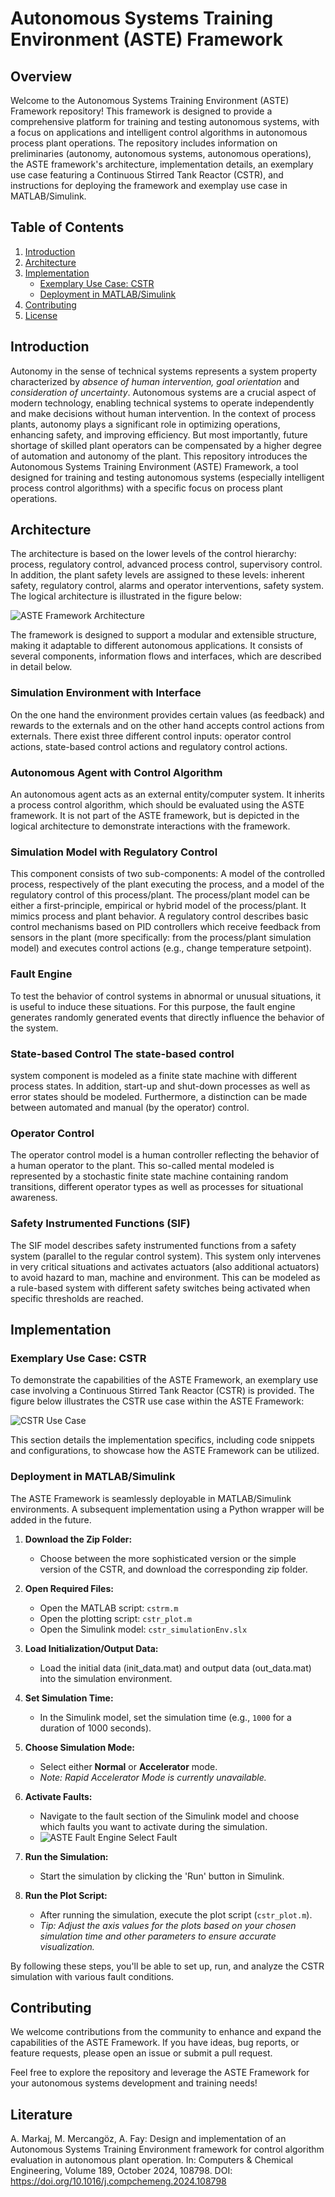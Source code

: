 # Autonomous Systems Training Environment (ASTE) Framework

## Overview

Welcome to the Autonomous Systems Training Environment (ASTE) Framework repository! This framework is designed to provide a comprehensive platform for training and testing autonomous systems, with a focus on applications and intelligent control algorithms in autonomous process plant operations. The repository includes information on preliminaries (autonomy, autonomous systems, autonomous operations), the ASTE framework's architecture, implementation details, an exemplary use case featuring a Continuous Stirred Tank Reactor (CSTR), and instructions for deploying the framework and exemplay use case in MATLAB/Simulink.

## Table of Contents

1. [Introduction](#introduction)
2. [Architecture](#architecture)
3. [Implementation](#implementation)
   - [Exemplary Use Case: CSTR](#exemplary-use-case-cstr)
   - [Deployment in MATLAB/Simulink](#deployment-in-matlab-simulink)
4. [Contributing](#contributing)
5. [License](#license)

## Introduction

Autonomy in the sense of technical systems represents a system property characterized by *absence of human intervention, goal orientation* and *consideration of uncertainty*. Autonomous systems are a crucial aspect of modern technology, enabling technical systems to operate independently and make decisions without human intervention. In the context of process plants, autonomy plays a significant role in optimizing operations, enhancing safety, and improving efficiency. But most importantly, future shortage of skilled plant operators can be compensated by a higher degree of automation and autonomy of the plant. This repository introduces the Autonomous Systems Training Environment (ASTE) Framework, a tool designed for training and testing autonomous systems (especially intelligent process control algorithms) with a specific focus on process plant operations.

## Architecture

The architecture is based on the lower levels of the control hierarchy: process, regulatory control, advanced process control, supervisory control. In addition, the plant safety levels are assigned to these levels:
inherent safety, regulatory control, alarms and operator interventions, safety system. The logical architecture is illustrated in the figure below:

![ASTE Framework Architecture](figures/ASTE_Architecture.png)

The framework is designed to support a modular and extensible structure, making it adaptable to different autonomous applications. It consists of several components, information flows and interfaces, which are described in detail below.

### Simulation Environment with Interface
On the one hand the environment provides certain values (as feedback) and rewards to the externals and on the other hand accepts control actions from externals. There exist three different control inputs: operator control actions, state-based control actions and regulatory control actions.

### Autonomous Agent with Control Algorithm
An autonomous agent acts as an external entity/computer system. It inherits a process control algorithm, which should be evaluated using the ASTE framework. It is not part of the ASTE framework, but is depicted in the logical architecture to demonstrate interactions with the framework.

### Simulation Model with Regulatory Control
This component consists of two sub-components: A model of the controlled process, respectively of the plant executing the process, and a model of the regulatory control of this process/plant. The process/plant model can be either a first-principle, empirical or hybrid model of the process/plant. It mimics process and plant behavior. A regulatory control describes basic control mechanisms based on PID controllers which receive feedback from sensors in the plant (more specifically: from the process/plant simulation model) and executes control actions (e.g., change temperature setpoint).

### Fault Engine
To test the behavior of control systems in abnormal or unusual situations, it is useful to induce these situations. For this purpose, the fault engine generates randomly generated events that directly influence the
behavior of the system.

### State-based Control The state-based control
system component is modeled as a finite state machine with different process states. In addition, start-up and shut-down processes as well as error states should be modeled. Furthermore, a distinction can be made between
automated and manual (by the operator) control.

### Operator Control
The operator control model is a human controller reflecting the behavior of a human operator to the plant. This so-called mental modeled is represented by a stochastic finite state machine containing random transitions, different operator types as well as processes for situational awareness.

### Safety Instrumented Functions (SIF)
The SIF model describes safety instrumented functions from a safety system (parallel to the regular control system). This system only intervenes in very critical situations and activates actuators (also additional actuators) to avoid hazard to man, machine and environment. This can be modeled as a rule-based system with different safety switches being activated when specific thresholds are reached.

## Implementation

### Exemplary Use Case: CSTR

To demonstrate the capabilities of the ASTE Framework, an exemplary use case involving a Continuous Stirred Tank Reactor (CSTR) is provided. The figure below illustrates the CSTR use case within the ASTE Framework:

![CSTR Use Case](figures/CSTR_FlowDiagram.png)

This section details the implementation specifics, including code snippets and configurations, to showcase how the ASTE Framework can be utilized.

### Deployment in MATLAB/Simulink

The ASTE Framework is seamlessly deployable in MATLAB/Simulink environments. A subsequent implementation using a Python wrapper will be added in the future.

1. **Download the Zip Folder:**
   - Choose between the more sophisticated version or the simple version of the CSTR, and download the corresponding zip folder.

2. **Open Required Files:**
   - Open the MATLAB script: `cstrm.m`
   - Open the plotting script: `cstr_plot.m`
   - Open the Simulink model: `cstr_simulationEnv.slx`

3. **Load Initialization/Output Data:**
   - Load the initial data (init_data.mat) and output data (out_data.mat) into the simulation environment.

4. **Set Simulation Time:**
   - In the Simulink model, set the simulation time (e.g., `1000` for a duration of 1000 seconds).

5. **Choose Simulation Mode:**
   - Select either **Normal** or **Accelerator** mode. 
   - *Note: Rapid Accelerator Mode is currently unavailable.*

6. **Activate Faults:**
   - Navigate to the fault section of the Simulink model and choose which faults you want to activate during the simulation.
   - ![ASTE Fault Engine Select Fault](figures/ASTE_FaultEngine_SelectFault.png)

7. **Run the Simulation:**
   - Start the simulation by clicking the 'Run' button in Simulink.

8. **Run the Plot Script:**
   - After running the simulation, execute the plot script (`cstr_plot.m`).
   - *Tip: Adjust the axis values for the plots based on your chosen simulation time and other parameters to ensure accurate visualization.*

By following these steps, you'll be able to set up, run, and analyze the CSTR simulation with various fault conditions.

## Contributing

We welcome contributions from the community to enhance and expand the capabilities of the ASTE Framework. If you have ideas, bug reports, or feature requests, please open an issue or submit a pull request. 

Feel free to explore the repository and leverage the ASTE Framework for your autonomous systems development and training needs!

## Literature
A. Markaj, M. Mercangöz, A. Fay: Design and implementation of an Autonomous Systems Training Environment framework for control algorithm evaluation in autonomous plant operation. In: Computers & Chemical Engineering, Volume 189, October 2024, 108798. DOI: https://doi.org/10.1016/j.compchemeng.2024.108798
